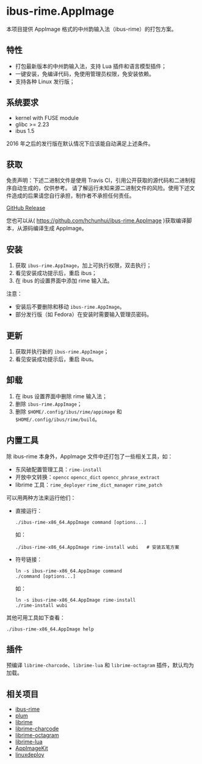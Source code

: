 # ibus-rime.AppImage

本项目提供 AppImage 格式的中州韵输入法（ibus-rime）的打包方案。

## 特性
  - 打包最新版本的中州韵输入法，支持 Lua 插件和语言模型插件；
  - 一键安装，免编译代码，免使用管理员权限，免安装依赖。
  - 支持各种 Linux 发行版；

## 系统要求
  - kernel with FUSE module
  - glibc >= 2.23
  - ibus 1.5

  2016 年之后的发行版在默认情况下应该能自动满足上述条件。

## 获取
  免责声明：下述二进制文件是使用 Travis CI，引用公开获取的源代码和二进制程序自动生成的，仅供参考。
  请了解运行未知来源二进制文件的风险。使用下述文件造成的后果请您自行承担，制作者不承担任何责任。

  [GitHub Release](https://github.com/hchunhui/ibus-rime.AppImage/releases)

  您也可以从( https://github.com/hchunhui/ibus-rime.AppImage )获取编译脚本，从源码编译生成 AppImage。

## 安装
  1. 获取 `ibus-rime.AppImage`，加上可执行权限，双击执行；
  2. 看见安装成功提示后，重启 ibus；
  3. 在 ibus 的设置界面中添加 rime 输入法。

  注意：
  - 安装后不要删除和移动 `ibus-rime.AppImage`。
  - 部分发行版（如 Fedora）在安装时需要输入管理员密码。

## 更新
  1. 获取并执行新的 `ibus-rime.AppImage`；
  2. 看见安装成功提示后，重启 ibus。

## 卸载
  1. 在 ibus 设置界面中删除 rime 输入法；
  2. 删除 `ibus-rime.AppImage`；
  3. 删除 `$HOME/.config/ibus/rime/appimage` 和 `$HOME/.config/ibus/rime/build`。

## 内置工具
  除 ibus-rime 本身外，AppImage 文件中还打包了一些相关工具，如：
  - 东风破配置管理工具：`rime-install`
  - 开放中文转换：`opencc` `opencc_dict` `opencc_phrase_extract`
  - librime 工具：`rime_deployer` `rime_dict_manager` `rime_patch`

  可以用两种方法来运行他们：
  - 直接运行：
    ```
    ./ibus-rime-x86_64.AppImage command [options...]
    ```
    如：
    ```
    ./ibus-rime-x86_64.AppImage rime-install wubi   # 安装五笔方案
    ```

  - 符号链接：
    ```
    ln -s ibus-rime-x86_64.AppImage command
    ./command [options...]
    ```
    如：
    ```
    ln -s ibus-rime-x86_64.AppImage rime-install
    ./rime-install wubi
    ```

  其他可用工具如下查看：
  ```
  ./ibus-rime-x86_64.AppImage help
  ```

## 插件
  预编译 `librime-charcode`、`librime-lua` 和 `librime-octagram` 插件，默认均为加载。

## 相关项目
  - [ibus-rime](https://github.com/rime/ibus-rime)
  - [plum](https://github.com/rime/plum)
  - [librime](https://github.com/rime/librime)
  - [librime-charcode](https://github.com/rime/librime-charcode)
  - [librime-octagram](https://github.com/lotem/librime-octagram)
  - [librime-lua](https://github.com/hchunhui/librime-lua)
  - [AppImageKit](https://github.com/AppImage/AppImageKit)
  - [linuxdeploy](https://github.com/linuxdeploy/linuxdeploy)
